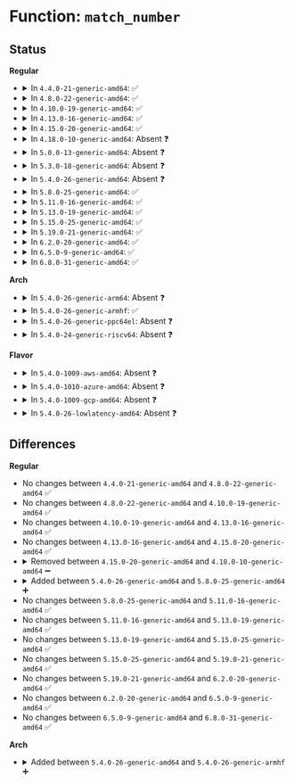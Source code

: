 # Function: <code>match_number</code>

## Status
<b>Regular</b>
<ul>
<li>
<details>
<summary>In <code>4.4.0-21-generic-amd64</code>: ✅</summary>

```c
int match_number(substring_t * s, int * result, int base)
```

```json
{
  "name": "match_number",
  "collision_type": "Unique Static",
  "inline_type": "No",
  "funcs": [
    {
      "addr": 18446744071583007744,
      "name": "match_number",
      "external": false,
      "loc": "lib/parser.c:128",
      "file": "lib/parser.c",
      "inline": "seen, unknown",
      "caller_inline": [],
      "caller_func": [
        "lib/parser.c:match_int",
        "lib/parser.c:match_octal",
        "lib/parser.c:match_hex"
      ]
    }
  ],
  "symbols": [
    {
      "addr": 18446744071583007744,
      "name": "match_number",
      "section": ".text",
      "bind": "STB_LOCAL",
      "size": 203
    }
  ]
}
```
</details>
</li>
<li>
<details>
<summary>In <code>4.8.0-22-generic-amd64</code>: ✅</summary>

```c
int match_number(substring_t * s, int * result, int base)
```

```json
{
  "name": "match_number",
  "collision_type": "Unique Static",
  "inline_type": "No",
  "funcs": [
    {
      "addr": 18446744071583298208,
      "name": "match_number",
      "external": false,
      "loc": "lib/parser.c:128",
      "file": "lib/parser.c",
      "inline": "seen, unknown",
      "caller_inline": [],
      "caller_func": [
        "lib/parser.c:match_hex",
        "lib/parser.c:match_octal",
        "lib/parser.c:match_int"
      ]
    }
  ],
  "symbols": [
    {
      "addr": 18446744071583298208,
      "name": "match_number",
      "section": ".text",
      "bind": "STB_LOCAL",
      "size": 204
    }
  ]
}
```
</details>
</li>
<li>
<details>
<summary>In <code>4.10.0-19-generic-amd64</code>: ✅</summary>

```c
int match_number(substring_t * s, int * result, int base)
```

```json
{
  "name": "match_number",
  "collision_type": "Unique Static",
  "inline_type": "No",
  "funcs": [
    {
      "addr": 18446744071583417072,
      "name": "match_number",
      "external": false,
      "loc": "lib/parser.c:128",
      "file": "lib/parser.c",
      "inline": "seen, unknown",
      "caller_inline": [],
      "caller_func": [
        "lib/parser.c:match_hex",
        "lib/parser.c:match_octal",
        "lib/parser.c:match_int"
      ]
    }
  ],
  "symbols": [
    {
      "addr": 18446744071583417072,
      "name": "match_number",
      "section": ".text",
      "bind": "STB_LOCAL",
      "size": 204
    }
  ]
}
```
</details>
</li>
<li>
<details>
<summary>In <code>4.13.0-16-generic-amd64</code>: ✅</summary>

```c
int match_number(substring_t * s, int * result, int base)
```

```json
{
  "name": "match_number",
  "collision_type": "Unique Static",
  "inline_type": "No",
  "funcs": [
    {
      "addr": 18446744071583438784,
      "name": "match_number",
      "external": false,
      "loc": "lib/parser.c:128",
      "file": "lib/parser.c",
      "inline": "seen, unknown",
      "caller_inline": [],
      "caller_func": [
        "lib/parser.c:match_hex",
        "lib/parser.c:match_octal",
        "lib/parser.c:match_int"
      ]
    }
  ],
  "symbols": [
    {
      "addr": 18446744071583438784,
      "name": "match_number",
      "section": ".text",
      "bind": "STB_LOCAL",
      "size": 204
    }
  ]
}
```
</details>
</li>
<li>
<details>
<summary>In <code>4.15.0-20-generic-amd64</code>: ✅</summary>

```c
int match_number(substring_t * s, int * result, int base)
```

```json
{
  "name": "match_number",
  "collision_type": "Unique Static",
  "inline_type": "No",
  "funcs": [
    {
      "addr": 18446744071583618752,
      "name": "match_number",
      "external": false,
      "loc": "lib/parser.c:128",
      "file": "lib/parser.c",
      "inline": "seen, unknown",
      "caller_inline": [],
      "caller_func": [
        "lib/parser.c:match_hex",
        "lib/parser.c:match_octal",
        "lib/parser.c:match_int"
      ]
    }
  ],
  "symbols": [
    {
      "addr": 18446744071583618752,
      "name": "match_number",
      "section": ".text",
      "bind": "STB_LOCAL",
      "size": 204
    }
  ]
}
```
</details>
</li>
<li>
<details>
<summary>In <code>4.18.0-10-generic-amd64</code>: Absent ❓</summary>

```json
{
  "name": "match_number",
  "collision_type": "Unique Static",
  "inline_type": "Selective",
  "funcs": [
    {
      "addr": 18446744071583835152,
      "name": "match_number",
      "external": false,
      "loc": "lib/parser.c:128",
      "file": "lib/parser.c",
      "inline": "not declared, inlined",
      "caller_inline": [],
      "caller_func": [
        "lib/parser.c:match_hex",
        "lib/parser.c:match_octal",
        "lib/parser.c:match_int"
      ]
    }
  ],
  "symbols": [
    {
      "addr": 18446744071583835152,
      "name": "match_number.isra.0",
      "section": ".text",
      "bind": "STB_LOCAL",
      "size": 202
    }
  ]
}
```
</details>
</li>
<li>
<details>
<summary>In <code>5.0.0-13-generic-amd64</code>: Absent ❓</summary>

```json
{
  "name": "match_number",
  "collision_type": "Unique Static",
  "inline_type": "Selective",
  "funcs": [
    {
      "addr": 18446744071583918832,
      "name": "match_number",
      "external": false,
      "loc": "lib/parser.c:128",
      "file": "lib/parser.c",
      "inline": "not declared, inlined",
      "caller_inline": [],
      "caller_func": [
        "lib/parser.c:match_hex",
        "lib/parser.c:match_octal",
        "lib/parser.c:match_int"
      ]
    }
  ],
  "symbols": [
    {
      "addr": 18446744071583918832,
      "name": "match_number.isra.0",
      "section": ".text",
      "bind": "STB_LOCAL",
      "size": 165
    }
  ]
}
```
</details>
</li>
<li>
<details>
<summary>In <code>5.3.0-18-generic-amd64</code>: Absent ❓</summary>

```json
{
  "name": "match_number",
  "collision_type": "Unique Static",
  "inline_type": "Selective",
  "funcs": [
    {
      "addr": 18446744071584098608,
      "name": "match_number",
      "external": false,
      "loc": "lib/parser.c:126",
      "file": "lib/parser.c",
      "inline": "not declared, inlined",
      "caller_inline": [],
      "caller_func": [
        "lib/parser.c:match_hex",
        "lib/parser.c:match_octal",
        "lib/parser.c:match_int"
      ]
    }
  ],
  "symbols": [
    {
      "addr": 18446744071584098608,
      "name": "match_number.isra.0",
      "section": ".text",
      "bind": "STB_LOCAL",
      "size": 163
    }
  ]
}
```
</details>
</li>
<li>
<details>
<summary>In <code>5.4.0-26-generic-amd64</code>: Absent ❓</summary>

```json
{
  "name": "match_number",
  "collision_type": "Unique Static",
  "inline_type": "Selective",
  "funcs": [
    {
      "addr": 18446744071584221392,
      "name": "match_number",
      "external": false,
      "loc": "lib/parser.c:126",
      "file": "lib/parser.c",
      "inline": "not declared, inlined",
      "caller_inline": [],
      "caller_func": [
        "lib/parser.c:match_hex",
        "lib/parser.c:match_octal",
        "lib/parser.c:match_int"
      ]
    }
  ],
  "symbols": [
    {
      "addr": 18446744071584221392,
      "name": "match_number.isra.0",
      "section": ".text",
      "bind": "STB_LOCAL",
      "size": 163
    }
  ]
}
```
</details>
</li>
<li>
<details>
<summary>In <code>5.8.0-25-generic-amd64</code>: ✅</summary>

```c
int match_number(substring_t * s, int * result, int base)
```

```json
{
  "name": "match_number",
  "collision_type": "Unique Static",
  "inline_type": "No",
  "funcs": [
    {
      "addr": 18446744071584627504,
      "name": "match_number",
      "external": false,
      "loc": "lib/parser.c:126",
      "file": "lib/parser.c",
      "inline": "seen, unknown",
      "caller_inline": [],
      "caller_func": [
        "lib/parser.c:match_hex",
        "lib/parser.c:match_octal",
        "lib/parser.c:match_int"
      ]
    }
  ],
  "symbols": [
    {
      "addr": 18446744071584627504,
      "name": "match_number",
      "section": ".text",
      "bind": "STB_LOCAL",
      "size": 173
    }
  ]
}
```
</details>
</li>
<li>
<details>
<summary>In <code>5.11.0-16-generic-amd64</code>: ✅</summary>

```c
int match_number(substring_t * s, int * result, int base)
```

```json
{
  "name": "match_number",
  "collision_type": "Unique Static",
  "inline_type": "No",
  "funcs": [
    {
      "addr": 18446744071584745904,
      "name": "match_number",
      "external": false,
      "loc": "lib/parser.c:126",
      "file": "lib/parser.c",
      "inline": "seen, unknown",
      "caller_inline": [],
      "caller_func": [
        "lib/parser.c:match_hex",
        "lib/parser.c:match_octal",
        "lib/parser.c:match_int"
      ]
    }
  ],
  "symbols": [
    {
      "addr": 18446744071584745904,
      "name": "match_number",
      "section": ".text",
      "bind": "STB_LOCAL",
      "size": 173
    }
  ]
}
```
</details>
</li>
<li>
<details>
<summary>In <code>5.13.0-19-generic-amd64</code>: ✅</summary>

```c
int match_number(substring_t * s, int * result, int base)
```

```json
{
  "name": "match_number",
  "collision_type": "Unique Static",
  "inline_type": "No",
  "funcs": [
    {
      "addr": 18446744071584774144,
      "name": "match_number",
      "external": false,
      "loc": "lib/parser.c:128",
      "file": "lib/parser.c",
      "inline": "seen, unknown",
      "caller_inline": [],
      "caller_func": [
        "lib/parser.c:match_hex",
        "lib/parser.c:match_octal",
        "lib/parser.c:match_int"
      ]
    }
  ],
  "symbols": [
    {
      "addr": 18446744071584774144,
      "name": "match_number",
      "section": ".text",
      "bind": "STB_LOCAL",
      "size": 169
    }
  ]
}
```
</details>
</li>
<li>
<details>
<summary>In <code>5.15.0-25-generic-amd64</code>: ✅</summary>

```c
int match_number(substring_t * s, int * result, int base)
```

```json
{
  "name": "match_number",
  "collision_type": "Unique Static",
  "inline_type": "No",
  "funcs": [
    {
      "addr": 18446744071585204032,
      "name": "match_number",
      "external": false,
      "loc": "lib/parser.c:129",
      "file": "lib/parser.c",
      "inline": "seen, unknown",
      "caller_inline": [],
      "caller_func": [
        "lib/parser.c:match_hex",
        "lib/parser.c:match_octal",
        "lib/parser.c:match_int"
      ]
    }
  ],
  "symbols": [
    {
      "addr": 18446744071585204032,
      "name": "match_number",
      "section": ".text",
      "bind": "STB_LOCAL",
      "size": 169
    }
  ]
}
```
</details>
</li>
<li>
<details>
<summary>In <code>5.19.0-21-generic-amd64</code>: ✅</summary>

```c
int match_number(substring_t * s, int * result, int base)
```

```json
{
  "name": "match_number",
  "collision_type": "Unique Static",
  "inline_type": "No",
  "funcs": [
    {
      "addr": 18446744071586040816,
      "name": "match_number",
      "external": false,
      "loc": "lib/parser.c:129",
      "file": "lib/parser.c",
      "inline": "seen, unknown",
      "caller_inline": [],
      "caller_func": [
        "lib/parser.c:match_hex",
        "lib/parser.c:match_octal",
        "lib/parser.c:match_int"
      ]
    }
  ],
  "symbols": [
    {
      "addr": 18446744071586040816,
      "name": "match_number",
      "section": ".text",
      "bind": "STB_LOCAL",
      "size": 189
    }
  ]
}
```
</details>
</li>
<li>
<details>
<summary>In <code>6.2.0-20-generic-amd64</code>: ✅</summary>

```c
int match_number(substring_t * s, int * result, int base)
```

```json
{
  "name": "match_number",
  "collision_type": "Unique Static",
  "inline_type": "No",
  "funcs": [
    {
      "addr": 18446744071587022944,
      "name": "match_number",
      "external": false,
      "loc": "lib/parser.c:138",
      "file": "lib/parser.c",
      "inline": "seen, unknown",
      "caller_inline": [],
      "caller_func": [
        "lib/parser.c:match_hex",
        "lib/parser.c:match_octal",
        "lib/parser.c:match_int"
      ]
    }
  ],
  "symbols": [
    {
      "addr": 18446744071587022944,
      "name": "match_number",
      "section": ".text",
      "bind": "STB_LOCAL",
      "size": 186
    }
  ]
}
```
</details>
</li>
<li>
<details>
<summary>In <code>6.5.0-9-generic-amd64</code>: ✅</summary>

```c
int match_number(substring_t * s, int * result, int base)
```

```json
{
  "name": "match_number",
  "collision_type": "Unique Static",
  "inline_type": "No",
  "funcs": [
    {
      "addr": 18446744071587277936,
      "name": "match_number",
      "external": false,
      "loc": "lib/parser.c:138",
      "file": "lib/parser.c",
      "inline": "seen, unknown",
      "caller_inline": [],
      "caller_func": [
        "lib/parser.c:match_hex",
        "lib/parser.c:match_octal",
        "lib/parser.c:match_int"
      ]
    }
  ],
  "symbols": [
    {
      "addr": 18446744071587277936,
      "name": "match_number",
      "section": ".text",
      "bind": "STB_LOCAL",
      "size": 186
    }
  ]
}
```
</details>
</li>
<li>
<details>
<summary>In <code>6.8.0-31-generic-amd64</code>: ✅</summary>

```c
int match_number(substring_t * s, int * result, int base)
```

```json
{
  "name": "match_number",
  "collision_type": "Unique Static",
  "inline_type": "No",
  "funcs": [
    {
      "addr": 18446744071587566672,
      "name": "match_number",
      "external": false,
      "loc": "lib/parser.c:138",
      "file": "lib/parser.c",
      "inline": "seen, unknown",
      "caller_inline": [],
      "caller_func": [
        "lib/parser.c:match_hex",
        "lib/parser.c:match_octal",
        "lib/parser.c:match_int"
      ]
    }
  ],
  "symbols": [
    {
      "addr": 18446744071587566672,
      "name": "match_number",
      "section": ".text",
      "bind": "STB_LOCAL",
      "size": 186
    }
  ]
}
```
</details>
</li>
</ul>
<b>Arch</b>
<ul>
<li>
<details>
<summary>In <code>5.4.0-26-generic-arm64</code>: Absent ❓</summary>

```json
{
  "name": "match_number",
  "collision_type": "Unique Static",
  "inline_type": "Selective",
  "funcs": [
    {
      "addr": 18446603336496094720,
      "name": "match_number",
      "external": false,
      "loc": "lib/parser.c:126",
      "file": "lib/parser.c",
      "inline": "not declared, inlined",
      "caller_inline": [],
      "caller_func": [
        "lib/parser.c:match_hex",
        "lib/parser.c:match_octal",
        "lib/parser.c:match_int"
      ]
    }
  ],
  "symbols": [
    {
      "addr": 18446603336496094720,
      "name": "match_number.isra.0",
      "section": ".text",
      "bind": "STB_LOCAL",
      "size": 184
    }
  ]
}
```
</details>
</li>
<li>
<details>
<summary>In <code>5.4.0-26-generic-armhf</code>: ✅</summary>

```c
int match_number(substring_t * s, int * result, int base)
```

```json
{
  "name": "match_number",
  "collision_type": "Unique Static",
  "inline_type": "No",
  "funcs": [
    {
      "addr": 3229421792,
      "name": "match_number",
      "external": false,
      "loc": "lib/parser.c:126",
      "file": "lib/parser.c",
      "inline": "seen, unknown",
      "caller_inline": [],
      "caller_func": [
        "lib/parser.c:match_hex",
        "lib/parser.c:match_octal",
        "lib/parser.c:match_int"
      ]
    }
  ],
  "symbols": [
    {
      "addr": 3229421792,
      "name": "match_number",
      "section": ".text",
      "bind": "STB_LOCAL",
      "size": 164
    }
  ]
}
```
</details>
</li>
<li>
<details>
<summary>In <code>5.4.0-26-generic-ppc64el</code>: Absent ❓</summary>

```json
{
  "name": "match_number",
  "collision_type": "Unique Static",
  "inline_type": "Selective",
  "funcs": [
    {
      "addr": 13835058055290338192,
      "name": "match_number",
      "external": false,
      "loc": "lib/parser.c:126",
      "file": "lib/parser.c",
      "inline": "not declared, inlined",
      "caller_inline": [],
      "caller_func": [
        "lib/parser.c:match_hex",
        "lib/parser.c:match_octal",
        "lib/parser.c:match_int"
      ]
    }
  ],
  "symbols": [
    {
      "addr": 13835058055290338192,
      "name": "match_number.isra.0",
      "section": ".text",
      "bind": "STB_LOCAL",
      "size": 236
    }
  ]
}
```
</details>
</li>
<li>
<details>
<summary>In <code>5.4.0-24-generic-riscv64</code>: Absent ❓</summary>

```json
{
  "name": "match_number",
  "collision_type": "Unique Static",
  "inline_type": "Selective",
  "funcs": [
    {
      "addr": 18446743936275163430,
      "name": "match_number",
      "external": false,
      "loc": "lib/parser.c:126",
      "file": "lib/parser.c",
      "inline": "not declared, inlined",
      "caller_inline": [],
      "caller_func": [
        "lib/parser.c:match_hex",
        "lib/parser.c:match_octal",
        "lib/parser.c:match_int"
      ]
    }
  ],
  "symbols": [
    {
      "addr": 18446743936275163430,
      "name": "match_number.isra.0",
      "section": ".text",
      "bind": "STB_LOCAL",
      "size": 118
    }
  ]
}
```
</details>
</li>
</ul>
<b>Flavor</b>
<ul>
<li>
<details>
<summary>In <code>5.4.0-1009-aws-amd64</code>: Absent ❓</summary>

```json
{
  "name": "match_number",
  "collision_type": "Unique Static",
  "inline_type": "Selective",
  "funcs": [
    {
      "addr": 18446744071584190128,
      "name": "match_number",
      "external": false,
      "loc": "lib/parser.c:126",
      "file": "lib/parser.c",
      "inline": "not declared, inlined",
      "caller_inline": [],
      "caller_func": [
        "lib/parser.c:match_hex",
        "lib/parser.c:match_octal",
        "lib/parser.c:match_int"
      ]
    }
  ],
  "symbols": [
    {
      "addr": 18446744071584190128,
      "name": "match_number.isra.0",
      "section": ".text",
      "bind": "STB_LOCAL",
      "size": 163
    }
  ]
}
```
</details>
</li>
<li>
<details>
<summary>In <code>5.4.0-1010-azure-amd64</code>: Absent ❓</summary>

```json
{
  "name": "match_number",
  "collision_type": "Unique Static",
  "inline_type": "Selective",
  "funcs": [
    {
      "addr": 18446744071584125360,
      "name": "match_number",
      "external": false,
      "loc": "lib/parser.c:126",
      "file": "lib/parser.c",
      "inline": "not declared, inlined",
      "caller_inline": [],
      "caller_func": [
        "lib/parser.c:match_hex",
        "lib/parser.c:match_octal",
        "lib/parser.c:match_int"
      ]
    }
  ],
  "symbols": [
    {
      "addr": 18446744071584125360,
      "name": "match_number.isra.0",
      "section": ".text",
      "bind": "STB_LOCAL",
      "size": 163
    }
  ]
}
```
</details>
</li>
<li>
<details>
<summary>In <code>5.4.0-1009-gcp-amd64</code>: Absent ❓</summary>

```json
{
  "name": "match_number",
  "collision_type": "Unique Static",
  "inline_type": "Selective",
  "funcs": [
    {
      "addr": 18446744071584173888,
      "name": "match_number",
      "external": false,
      "loc": "lib/parser.c:126",
      "file": "lib/parser.c",
      "inline": "not declared, inlined",
      "caller_inline": [],
      "caller_func": [
        "lib/parser.c:match_hex",
        "lib/parser.c:match_octal",
        "lib/parser.c:match_int"
      ]
    }
  ],
  "symbols": [
    {
      "addr": 18446744071584173888,
      "name": "match_number.isra.0",
      "section": ".text",
      "bind": "STB_LOCAL",
      "size": 163
    }
  ]
}
```
</details>
</li>
<li>
<details>
<summary>In <code>5.4.0-26-lowlatency-amd64</code>: Absent ❓</summary>

```json
{
  "name": "match_number",
  "collision_type": "Unique Static",
  "inline_type": "Selective",
  "funcs": [
    {
      "addr": 18446744071584278192,
      "name": "match_number",
      "external": false,
      "loc": "lib/parser.c:126",
      "file": "lib/parser.c",
      "inline": "not declared, inlined",
      "caller_inline": [],
      "caller_func": [
        "lib/parser.c:match_hex",
        "lib/parser.c:match_octal",
        "lib/parser.c:match_int"
      ]
    }
  ],
  "symbols": [
    {
      "addr": 18446744071584278192,
      "name": "match_number.isra.0",
      "section": ".text",
      "bind": "STB_LOCAL",
      "size": 163
    }
  ]
}
```
</details>
</li>
</ul>

## Differences
<b>Regular</b>
<ul>
<li>
No changes between <code>4.4.0-21-generic-amd64</code> and <code>4.8.0-22-generic-amd64</code> ✅
</li>
<li>
No changes between <code>4.8.0-22-generic-amd64</code> and <code>4.10.0-19-generic-amd64</code> ✅
</li>
<li>
No changes between <code>4.10.0-19-generic-amd64</code> and <code>4.13.0-16-generic-amd64</code> ✅
</li>
<li>
No changes between <code>4.13.0-16-generic-amd64</code> and <code>4.15.0-20-generic-amd64</code> ✅
</li>
<li>
<details>
<summary>Removed between <code>4.15.0-20-generic-amd64</code> and <code>4.18.0-10-generic-amd64</code> ➖</summary>

```c
int match_number(substring_t * s, int * result, int base)
```
</details>
</li>
<li>
<details>
<summary>Added between <code>5.4.0-26-generic-amd64</code> and <code>5.8.0-25-generic-amd64</code> ➕</summary>

```c
int match_number(substring_t * s, int * result, int base)
```
</details>
</li>
<li>
No changes between <code>5.8.0-25-generic-amd64</code> and <code>5.11.0-16-generic-amd64</code> ✅
</li>
<li>
No changes between <code>5.11.0-16-generic-amd64</code> and <code>5.13.0-19-generic-amd64</code> ✅
</li>
<li>
No changes between <code>5.13.0-19-generic-amd64</code> and <code>5.15.0-25-generic-amd64</code> ✅
</li>
<li>
No changes between <code>5.15.0-25-generic-amd64</code> and <code>5.19.0-21-generic-amd64</code> ✅
</li>
<li>
No changes between <code>5.19.0-21-generic-amd64</code> and <code>6.2.0-20-generic-amd64</code> ✅
</li>
<li>
No changes between <code>6.2.0-20-generic-amd64</code> and <code>6.5.0-9-generic-amd64</code> ✅
</li>
<li>
No changes between <code>6.5.0-9-generic-amd64</code> and <code>6.8.0-31-generic-amd64</code> ✅
</li>
</ul>
<b>Arch</b>
<ul>
<li>
<details>
<summary>Added between <code>5.4.0-26-generic-amd64</code> and <code>5.4.0-26-generic-armhf</code> ➕</summary>

```c
int match_number(substring_t * s, int * result, int base)
```
</details>
</li>
</ul>
